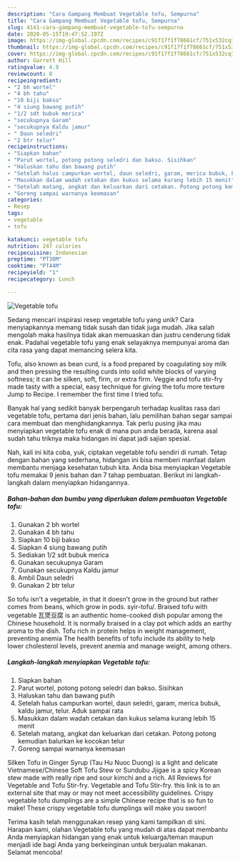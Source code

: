 ```yaml
---
description: "Cara Gampang Membuat Vegetable tofu, Sempurna"
title: "Cara Gampang Membuat Vegetable tofu, Sempurna"
slug: 4141-cara-gampang-membuat-vegetable-tofu-sempurna
date: 2020-05-15T19:47:52.197Z
image: https://img-global.cpcdn.com/recipes/c91f17f1f78661cf/751x532cq70/vegetable-tofu-foto-resep-utama.jpg
thumbnail: https://img-global.cpcdn.com/recipes/c91f17f1f78661cf/751x532cq70/vegetable-tofu-foto-resep-utama.jpg
cover: https://img-global.cpcdn.com/recipes/c91f17f1f78661cf/751x532cq70/vegetable-tofu-foto-resep-utama.jpg
author: Garrett Hill
ratingvalue: 4.9
reviewcount: 8
recipeingredient:
- "2 bh wortel"
- "4 bh tahu"
- "10 biji bakso"
- "4 siung bawang putih"
- "1/2 sdt bubuk merica"
- "secukupnya Garam"
- "secukupnya Kaldu jamur"
- " Daun seledri"
- "2 btr telur"
recipeinstructions:
- "Siapkan bahan"
- "Parut wortel, potong potong seledri dan bakso. Sisihkan"
- "Haluskan tahu dan bawang putih"
- "Setelah halus campurkan wortel, daun seledri, garam, merica bubuk, kaldu jamur, telur. Aduk sampai rata"
- "Masukkan dalam wadah cetakan dan kukus selama kurang lebih 15 menit"
- "Setelah matang, angkat dan keluarkan dari cetakan. Potong potong kemudian balurkan ke kocokan telur"
- "Goreng sampai warnanya keemasan"
categories:
- Resep
tags:
- vegetable
- tofu

katakunci: vegetable tofu 
nutrition: 247 calories
recipecuisine: Indonesian
preptime: "PT30M"
cooktime: "PT44M"
recipeyield: "1"
recipecategory: Lunch

---
```



![Vegetable tofu](https://img-global.cpcdn.com/recipes/c91f17f1f78661cf/751x532cq70/vegetable-tofu-foto-resep-utama.jpg)

Sedang mencari inspirasi resep vegetable tofu yang unik? Cara menyiapkannya memang tidak susah dan tidak juga mudah. Jika salah mengolah maka hasilnya tidak akan memuaskan dan justru cenderung tidak enak. Padahal vegetable tofu yang enak selayaknya mempunyai aroma dan cita rasa yang dapat memancing selera kita.

Tofu, also known as bean curd, is a food prepared by coagulating soy milk and then pressing the resulting curds into solid white blocks of varying softness; it can be silken, soft, firm, or extra firm. Veggie and tofu stir-fry made tasty with a special, easy technique for giving the tofu more texture Jump to Recipe. I remember the first time I tried tofu.

Banyak hal yang sedikit banyak berpengaruh terhadap kualitas rasa dari vegetable tofu, pertama dari jenis bahan, lalu pemilihan bahan segar sampai cara membuat dan menghidangkannya. Tak perlu pusing jika mau menyiapkan vegetable tofu enak di mana pun anda berada, karena asal sudah tahu triknya maka hidangan ini dapat jadi sajian spesial.


Nah, kali ini kita coba, yuk, ciptakan vegetable tofu sendiri di rumah. Tetap dengan bahan yang sederhana, hidangan ini bisa memberi manfaat dalam membantu menjaga kesehatan tubuh kita. Anda bisa menyiapkan Vegetable tofu memakai 9 jenis bahan dan 7 tahap pembuatan. Berikut ini langkah-langkah dalam menyiapkan hidangannya.

<!--inarticleads1-->

##### Bahan-bahan dan bumbu yang diperlukan dalam pembuatan Vegetable tofu:

1. Gunakan 2 bh wortel
1. Gunakan 4 bh tahu
1. Siapkan 10 biji bakso
1. Siapkan 4 siung bawang putih
1. Sediakan 1/2 sdt bubuk merica
1. Gunakan secukupnya Garam
1. Gunakan secukupnya Kaldu jamur
1. Ambil  Daun seledri
1. Gunakan 2 btr telur


So tofu isn&#39;t a vegetable, in that it doesn&#39;t grow in the ground but rather comes from beans, which grow in pods. syir-tofu/. Braised tofu with vegetable 瓦煲豆腐 is an authentic home-cooked dish popular among the Chinese household. It is normally braised in a clay pot which adds an earthy aroma to the dish. Tofu rich in protein helps in weight management, preventing anemia The health benefits of tofu include its ability to help lower cholesterol levels, prevent anemia and manage weight, among others. 

<!--inarticleads2-->

##### Langkah-langkah menyiapkan Vegetable tofu:

1. Siapkan bahan
1. Parut wortel, potong potong seledri dan bakso. Sisihkan
1. Haluskan tahu dan bawang putih
1. Setelah halus campurkan wortel, daun seledri, garam, merica bubuk, kaldu jamur, telur. Aduk sampai rata
1. Masukkan dalam wadah cetakan dan kukus selama kurang lebih 15 menit
1. Setelah matang, angkat dan keluarkan dari cetakan. Potong potong kemudian balurkan ke kocokan telur
1. Goreng sampai warnanya keemasan


Silken Tofu in Ginger Syrup (Tau Hu Nuoc Duong) is a light and delicate Vietnamese/Chinese Soft Tofu Stew or Sundubu Jjigae is a spicy Korean stew made with really ripe and sour kimchi and a rich. All Reviews for Vegetable and Tofu Stir-fry. Vegetable and Tofu Stir-fry. this link is to an external site that may or may not meet accessibility guidelines. Crispy vegetable tofu dumplings are a simple Chinese recipe that is so fun to make! These crispy vegetable tofu dumplings will make you swoon! 

Terima kasih telah menggunakan resep yang kami tampilkan di sini. Harapan kami, olahan Vegetable tofu yang mudah di atas dapat membantu Anda menyiapkan hidangan yang enak untuk keluarga/teman maupun menjadi ide bagi Anda yang berkeinginan untuk berjualan makanan. Selamat mencoba!
